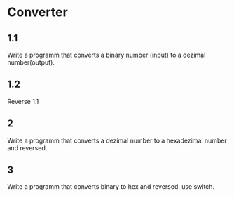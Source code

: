 # Converter

## 1.1

Write a programm that converts a binary number (input) to a dezimal number(output).

## 1.2

Reverse 1.1

## 2
Write a programm that converts a dezimal number to a hexadezimal number and reversed.

## 3
Write a programm that converts binary to hex and reversed.
use switch.